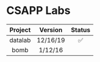 # CSAPP Labs

| Project | Version  | Status |
| :-----: | :------: | :----: |
| datalab | 12/16/19 |   ✅   |
| bomb    | 1/12/16  |        |
